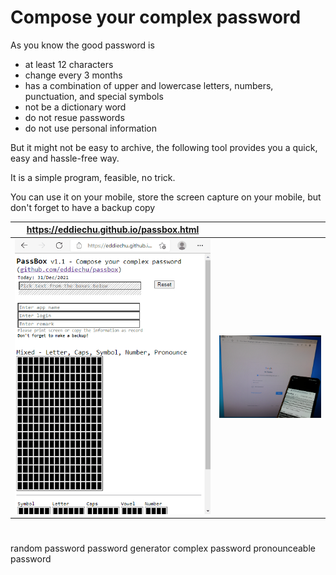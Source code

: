# Compose your complex password

As you know the good password is
 - at least 12 characters
 - change every 3 months
 - has a combination of upper and lowercase letters, numbers, punctuation, and special symbols
 - not be a dictionary word
 - do not resue passwords
 - do not use personal information

But it might not be easy to archive, the following tool provides you a quick, easy and hassle-free way.

It is a simple program, feasible, no trick.

You can use it on your mobile, store the screen capture on your mobile, but don't forget to have a backup copy


| https://eddiechu.github.io/passbox.html | |
|---------------|---------------|
|![alt text](https://raw.githubusercontent.com/eddiechu/passbox/main/image/screen1.gif)|![alt text](https://raw.githubusercontent.com/eddiechu/passbox/main/image/image1.png)|

#
random password
password generator
complex password
pronounceable password
